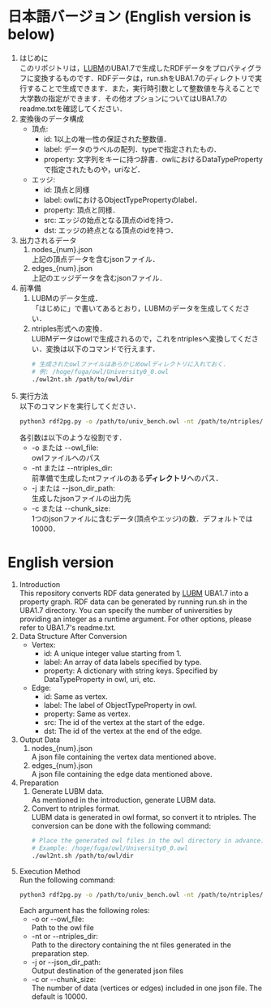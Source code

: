 # 日本語バージョン (English version is below)
1. はじめに  
このリポジトリは，[LUBM](https://swat.cse.lehigh.edu/projects/lubm/ )のUBA1.7で生成したRDFデータをプロパティグラフに変換するものです．RDFデータは，run.shをUBA1.7のディレクトリで実行することで生成できます．また，実行時引数として整数値を与えることで大学数の指定ができます．その他オプションについてはUBA1.7のreadme.txtを確認してください．
2. 変換後のデータ構成
    - 頂点:
      - id: 1以上の唯一性の保証された整数値．
      - label: データのラベルの配列．typeで指定されたもの．
      - property: 文字列をキーに持つ辞書．owlにおけるDataTypePropertyで指定されたものや，uriなど．
    - エッジ:
      - id: 頂点と同様
      - label: owlにおけるObjectTypePropertyのlabel．
      - property: 頂点と同様．
      - src: エッジの始点となる頂点のidを持つ．
      - dst: エッジの終点となる頂点のidを持つ．
3. 出力されるデータ  
   1. nodes_{num}.json  
上記の頂点データを含むjsonファイル．
    2. edges_{num}.json  
    上記のエッジデータを含むjsonファイル．
4. 前準備  
   1. LUBMのデータ生成．  
   「はじめに」で書いてあるとおり，LUBMのデータを生成してください．
   2. ntriples形式への変換．  
   LUBMデータはowlで生成されるので，これをntriplesへ変換してください．変換は以下のコマンドで行えます．
      ```bash
      # 生成されたowlファイルはあらかじめowlディレクトリに入れておく．
      # 例: /hoge/fuga/owl/University0_0.owl
      ./owl2nt.sh /path/to/owl/dir
      ```
5. 実行方法  
   以下のコマンドを実行してください．
   ```bash
   python3 rdf2pg.py -o /path/to/univ_bench.owl -nt /path/to/ntriples/dir -j /path/to/json/dir/to/save -c chunk_size_num
   ```
   各引数は以下のような役割です．
   - -o または --owl_file:  
    owlファイルへのパス
   - -nt または --ntriples_dir:  
    前準備で生成したntファイルのある**ディレクトリ**へのパス．
   - -j または --json_dir_path:  
    生成したjsonファイルの出力先
   - -c または --chunk_size:  
    1つのjsonファイルに含むデータ(頂点やエッジ)の数．デフォルトでは10000．

# English version
1. Introduction  
This repository converts RDF data generated by [LUBM](https://swat.cse.lehigh.edu/projects/lubm/) UBA1.7 into a property graph. RDF data can be generated by running run.sh in the UBA1.7 directory. You can specify the number of universities by providing an integer as a runtime argument. For other options, please refer to UBA1.7's readme.txt.
2. Data Structure After Conversion
    - Vertex:
      - id: A unique integer value starting from 1.
      - label: An array of data labels specified by type.
      - property: A dictionary with string keys. Specified by DataTypeProperty in owl, uri, etc.
    - Edge:
      - id: Same as vertex.
      - label: The label of ObjectTypeProperty in owl.
      - property: Same as vertex.
      - src: The id of the vertex at the start of the edge.
      - dst: The id of the vertex at the end of the edge.
3. Output Data  
   1. nodes_{num}.json  
   A json file containing the vertex data mentioned above.
   2. edges_{num}.json  
   A json file containing the edge data mentioned above.
4. Preparation  
   1. Generate LUBM data.  
   As mentioned in the introduction, generate LUBM data.
   2. Convert to ntriples format.  
   LUBM data is generated in owl format, so convert it to ntriples. The conversion can be done with the following command:
      ```bash
      # Place the generated owl files in the owl directory in advance.
      # Example: /hoge/fuga/owl/University0_0.owl
      ./owl2nt.sh /path/to/owl/dir
      ```
5. Execution Method  
   Run the following command:
   ```bash
   python3 rdf2pg.py -o /path/to/univ_bench.owl -nt /path/to/ntriples/dir -j /path/to/json/dir/to/save -c chunk_size_num
   ```
   Each argument has the following roles:
   - -o or --owl_file:  
    Path to the owl file
   - -nt or --ntriples_dir:  
    Path to the directory containing the nt files generated in the preparation step.
   - -j or --json_dir_path:  
    Output destination of the generated json files
   - -c or --chunk_size:  
    The number of data (vertices or edges) included in one json file. The default is 10000.
